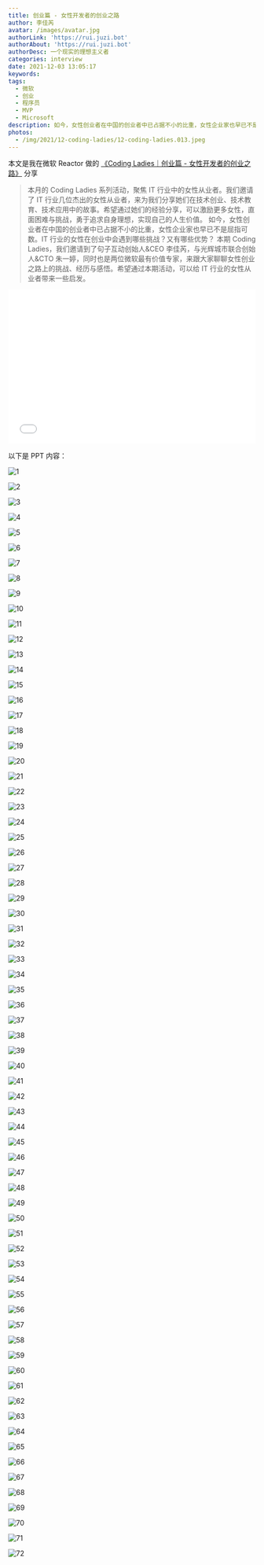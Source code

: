 ```yaml
---
title: 创业篇 - 女性开发者的创业之路
author: 李佳芮
avatar: /images/avatar.jpg
authorLink: 'https://rui.juzi.bot'
authorAbout: 'https://rui.juzi.bot'
authorDesc: 一个现实的理想主义者
categories: interview
date: 2021-12-03 13:05:17
keywords:
tags: 
  - 微软
  - 创业
  - 程序员
  - MVP
  - Microsoft
description: 如今，女性创业者在中国的创业者中已占据不小的比重，女性企业家也早已不是屈指可数。IT 行业的女性在创业中会遇到哪些挑战？又有哪些优势？ 本期 Coding Ladies，我们邀请到了句子互动创始人&CEO 李佳芮，与光辉城市联合创始人&CTO 朱一婷，同时也是两位微软最有价值专家，来跟大家聊聊女性创业之路上的挑战、经历与感悟。希望通过本期活动，可以给 IT 行业的女性从业者带来一些启发。
photos:
  - /img/2021/12-coding-ladies/12-coding-ladies.013.jpeg
---
```


本文是我在微软 Reactor 做的 [《Coding Ladies｜创业篇 - 女性开发者的创业之路》](https://mp.weixin.qq.com/s/MmC6nuETSi1iYpgZZ_7Ctw) 分享

> 本月的 Coding Ladies 系列活动，聚焦 IT 行业中的女性从业者。我们邀请了 IT 行业几位杰出的女性从业者，来为我们分享她们在技术创业、技术教育、技术应用中的故事。希望通过她们的经验分享，可以激励更多女性，直面困难与挑战，勇于追求自身理想，实现自己的人生价值。
> 如今，女性创业者在中国的创业者中已占据不小的比重，女性企业家也早已不是屈指可数。IT 行业的女性在创业中会遇到哪些挑战？又有哪些优势？
本期 Coding Ladies，我们邀请到了句子互动创始人&CEO 李佳芮，与光辉城市联合创始人&CTO 朱一婷，同时也是两位微软最有价值专家，来跟大家聊聊女性创业之路上的挑战、经历与感悟。希望通过本期活动，可以给 IT 行业的女性从业者带来一些启发。

<div class="zoom-container" style="
    position: relative;
    padding-bottom:56.25%;
    padding-top:30px;
    height:0;
    overflow:hidden;
">
  <iframe
    src="//player.bilibili.com/player.html?aid=252717146&bvid=BV12Y411h7kX&cid=470147717&page=1"
    width='560'
    height='315'
    allowfullscreen
    webkitallowfullscreen
    frameborder="0"
    style="
      position: absolute;
      top:0;
      left:0;
      width:100%;
      height:100%;
    "
  ></iframe>
</div>

以下是 PPT 内容：

![1](/img/2021/12-coding-ladies/12-coding-ladies.001.jpeg)

![2](/img/2021/12-coding-ladies/12-coding-ladies.002.jpeg)

![3](/img/2021/12-coding-ladies/12-coding-ladies.003.jpeg)

![4](/img/2021/12-coding-ladies/12-coding-ladies.004.jpeg)

![5](/img/2021/12-coding-ladies/12-coding-ladies.005.jpeg)

![6](/img/2021/12-coding-ladies/12-coding-ladies.006.jpeg)

![7](/img/2021/12-coding-ladies/12-coding-ladies.007.jpeg)

![8](/img/2021/12-coding-ladies/12-coding-ladies.008.jpeg)

![9](/img/2021/12-coding-ladies/12-coding-ladies.009.jpeg)

![10](/img/2021/12-coding-ladies/12-coding-ladies.010.jpeg)

![11](/img/2021/12-coding-ladies/12-coding-ladies.011.jpeg)

![12](/img/2021/12-coding-ladies/12-coding-ladies.012.jpeg)

![13](/img/2021/12-coding-ladies/12-coding-ladies.013.jpeg)

![14](/img/2021/12-coding-ladies/12-coding-ladies.014.jpeg)

![15](/img/2021/12-coding-ladies/12-coding-ladies.015.jpeg)

![16](/img/2021/12-coding-ladies/12-coding-ladies.016.jpeg)

![17](/img/2021/12-coding-ladies/12-coding-ladies.017.jpeg)

![18](/img/2021/12-coding-ladies/12-coding-ladies.018.jpeg)

![19](/img/2021/12-coding-ladies/12-coding-ladies.019.jpeg)

![20](/img/2021/12-coding-ladies/12-coding-ladies.020.jpeg)

![21](/img/2021/12-coding-ladies/12-coding-ladies.021.jpeg)

![22](/img/2021/12-coding-ladies/12-coding-ladies.022.jpeg)

![23](/img/2021/12-coding-ladies/12-coding-ladies.023.jpeg)

![24](/img/2021/12-coding-ladies/12-coding-ladies.024.jpeg)

![25](/img/2021/12-coding-ladies/12-coding-ladies.025.jpeg)

![26](/img/2021/12-coding-ladies/12-coding-ladies.026.jpeg)

![27](/img/2021/12-coding-ladies/12-coding-ladies.027.jpeg)

![28](/img/2021/12-coding-ladies/12-coding-ladies.028.jpeg)

![29](/img/2021/12-coding-ladies/12-coding-ladies.029.jpeg)

![30](/img/2021/12-coding-ladies/12-coding-ladies.030.jpeg)

![31](/img/2021/12-coding-ladies/12-coding-ladies.031.jpeg)

![32](/img/2021/12-coding-ladies/12-coding-ladies.032.jpeg)

![33](/img/2021/12-coding-ladies/12-coding-ladies.033.jpeg)

![34](/img/2021/12-coding-ladies/12-coding-ladies.034.jpeg)

![35](/img/2021/12-coding-ladies/12-coding-ladies.035.jpeg)

![36](/img/2021/12-coding-ladies/12-coding-ladies.036.jpeg)

![37](/img/2021/12-coding-ladies/12-coding-ladies.037.jpeg)

![38](/img/2021/12-coding-ladies/12-coding-ladies.038.jpeg)

![39](/img/2021/12-coding-ladies/12-coding-ladies.039.jpeg)

![40](/img/2021/12-coding-ladies/12-coding-ladies.040.jpeg)

![41](/img/2021/12-coding-ladies/12-coding-ladies.041.jpeg)

![42](/img/2021/12-coding-ladies/12-coding-ladies.042.jpeg)

![43](/img/2021/12-coding-ladies/12-coding-ladies.043.jpeg)

![44](/img/2021/12-coding-ladies/12-coding-ladies.044.jpeg)

![45](/img/2021/12-coding-ladies/12-coding-ladies.045.jpeg)

![46](/img/2021/12-coding-ladies/12-coding-ladies.046.jpeg)

![47](/img/2021/12-coding-ladies/12-coding-ladies.047.jpeg)

![48](/img/2021/12-coding-ladies/12-coding-ladies.048.jpeg)

![49](/img/2021/12-coding-ladies/12-coding-ladies.049.jpeg)

![50](/img/2021/12-coding-ladies/12-coding-ladies.050.jpeg)

![51](/img/2021/12-coding-ladies/12-coding-ladies.051.jpeg)

![52](/img/2021/12-coding-ladies/12-coding-ladies.052.jpeg)

![53](/img/2021/12-coding-ladies/12-coding-ladies.053.jpeg)

![54](/img/2021/12-coding-ladies/12-coding-ladies.054.jpeg)

![55](/img/2021/12-coding-ladies/12-coding-ladies.055.jpeg)

![56](/img/2021/12-coding-ladies/12-coding-ladies.056.jpeg)

![57](/img/2021/12-coding-ladies/12-coding-ladies.057.jpeg)

![58](/img/2021/12-coding-ladies/12-coding-ladies.058.jpeg)

![59](/img/2021/12-coding-ladies/12-coding-ladies.059.jpeg)

![60](/img/2021/12-coding-ladies/12-coding-ladies.060.jpeg)

![61](/img/2021/12-coding-ladies/12-coding-ladies.061.jpeg)

![62](/img/2021/12-coding-ladies/12-coding-ladies.062.jpeg)

![63](/img/2021/12-coding-ladies/12-coding-ladies.063.jpeg)

![64](/img/2021/12-coding-ladies/12-coding-ladies.064.jpeg)

![65](/img/2021/12-coding-ladies/12-coding-ladies.065.jpeg)

![66](/img/2021/12-coding-ladies/12-coding-ladies.066.jpeg)

![67](/img/2021/12-coding-ladies/12-coding-ladies.067.jpeg)

![68](/img/2021/12-coding-ladies/12-coding-ladies.068.jpeg)

![69](/img/2021/12-coding-ladies/12-coding-ladies.069.jpeg)

![70](/img/2021/12-coding-ladies/12-coding-ladies.070.jpeg)

![71](/img/2021/12-coding-ladies/12-coding-ladies.071.jpeg)

![72](/img/2021/12-coding-ladies/12-coding-ladies.072.jpeg)
